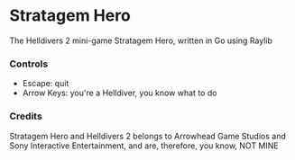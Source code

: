 # Stratagem Hero
The Helldivers 2 mini-game Stratagem Hero, written in Go using Raylib

### Controls
* Escape: quit
* Arrow Keys: you're a Helldiver, you know what to do


### Credits
Stratagem Hero and Helldivers 2 belongs to Arrowhead Game Studios and Sony Interactive Entertainment, and are, therefore, you know, NOT MINE

<!--The stratagem icons are from [this repo](https://github.com/nvigneux/Helldivers-2-Stratagems-icons-svg)-->